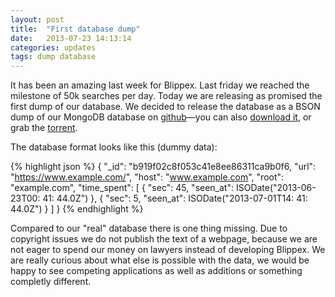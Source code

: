 ```yaml
---
layout: post
title:  "First database dump"
date:   2013-07-23 14:13:14
categories: updates
tags: dump database
---
```


It has been an amazing last week for Blippex. Last friday we reached the milestone of 50k searches per day. Today we are releasing as promised the first dump of our database. We decided to release the database as a BSON dump of our MongoDB database on [github](https://github.com/blippex/blippex_search_database_dump)—you can also [download it](https://s3-eu-west-1.amazonaws.com/export.blippex.org/blippex_18_07_2013.tar.gz), or grab the [torrent](magnet:?xt=urn:btih:B8E78959FD987B6644274FC36B73FD9E609B7F48&dn=blippex_18_07_2013.tar.gz&tr=http%3a//s3-tracker.eu-west-1.amazonaws.com%3a6969/announce).<!-- more -->

The database format looks like this (dummy data):

{% highlight json %}
{
	"_id": "b919f02c8f053c41e8ee86311ca9b0f6,
	"url": "https://www.example.com/",
	"host": "www.example.com",
	"root": "example.com",
	"time_spent": [
		{
			"sec": 45,
			"seen_at": ISODate("2013-06-23T00: 41: 44.0Z")
		},
		{
			"sec": 5,
			"seen_at": ISODate("2013-07-01T14: 41: 44.0Z")
		}
	]
}
{% endhighlight %}

Compared to our "real" database there is one thing missing. Due to copyright issues we do not publish the text of a webpage, because we are not eager to spend our money on lawyers instead of developing Blippex. We are really curious about what else is possible with the data, we would be happy to see competing applications as well as additions or something completly different.